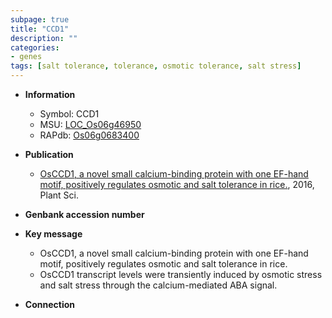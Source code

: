 ```yaml
---
subpage: true
title: "CCD1"
description: ""
categories:
- genes
tags: [salt tolerance, tolerance, osmotic tolerance, salt stress]
---
```


* **Information**  
    + Symbol: CCD1  
    + MSU: [LOC_Os06g46950](http://rice.plantbiology.msu.edu/cgi-bin/ORF_infopage.cgi?orf=LOC_Os06g46950)  
    + RAPdb: [Os06g0683400](http://rapdb.dna.affrc.go.jp/viewer/gbrowse_details/irgsp1?name=Os06g0683400)  

* **Publication**  
    + [OsCCD1, a novel small calcium-binding protein with one EF-hand motif, positively regulates osmotic and salt tolerance in rice.](http://www.ncbi.nlm.nih.gov/pubmed?term=OsCCD1,+a+novel+small+calcium-binding+protein+with+one+EF-hand+motif,+positively+regulates+osmotic+and+salt+tolerance+in+rice.%5BTitle%5D), 2016, Plant Sci.

* **Genbank accession number**  

* **Key message**  
    + OsCCD1, a novel small calcium-binding protein with one EF-hand motif, positively regulates osmotic and salt tolerance in rice.
    + OsCCD1 transcript levels were transiently induced by osmotic stress and salt stress through the calcium-mediated ABA signal.

* **Connection**  



